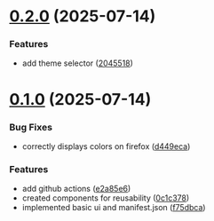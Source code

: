 # [0.2.0](https://github.com/PMFrancisco/Notably/compare/v0.1.0...v0.2.0) (2025-07-14)


### Features

* add theme selector ([2045518](https://github.com/PMFrancisco/Notably/commit/2045518dd41de8b8afc2533b52333cf3311e3175))



# [0.1.0](https://github.com/PMFrancisco/Notably/compare/f75dbca44d31938b32b8504ce39d53f0ad431e05...v0.1.0) (2025-07-14)


### Bug Fixes

* correctly displays colors on firefox ([d449eca](https://github.com/PMFrancisco/Notably/commit/d449eca3ddad96de3e922157a24421568bbb00d4))


### Features

* add github actions ([e2a85e6](https://github.com/PMFrancisco/Notably/commit/e2a85e6fc6b36ac7fe90c285fb1eebd99906a8ad))
* created components for reusability ([0c1c378](https://github.com/PMFrancisco/Notably/commit/0c1c378402e48fade910687d3773b8c4ed8c2279))
* implemented basic ui and manifest.json ([f75dbca](https://github.com/PMFrancisco/Notably/commit/f75dbca44d31938b32b8504ce39d53f0ad431e05))



